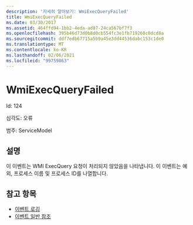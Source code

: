 ```yaml
---
description: '자세히 알아보기: WmiExecQueryFailed'
title: WmiExecQueryFailed
ms.date: 03/30/2017
ms.assetid: 464ffd94-1bb2-4eda-ad87-24ca567bf7f3
ms.openlocfilehash: 395b46d73d0b8d0cb554fc3e1fb719260c0dcd8a
ms.sourcegitcommit: ddf7edb67715a5b9a45e3dd44536dabc153c1de0
ms.translationtype: MT
ms.contentlocale: ko-KR
ms.lasthandoff: 02/06/2021
ms.locfileid: "99759863"
---
```

# <a name="wmiexecqueryfailed"></a>WmiExecQueryFailed

Id: 124  
  
 심각도: 오류  
  
 범주: ServiceModel  
  
## <a name="description"></a>설명  

 이 이벤트는 WMI ExecQuery 요청이 처리되지 않았음을 나타냅니다. 이 이벤트는 예외, 프로세스 이름 및 프로세스 ID를 나열합니다.  
  
## <a name="see-also"></a>참고 항목

- [이벤트 로깅](index.md)
- [이벤트 일반 참조](events-general-reference.md)
